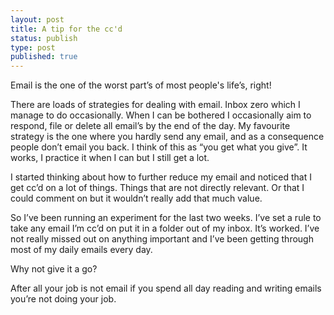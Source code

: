 ```yaml
---
layout: post
title: A tip for the cc'd
status: publish
type: post
published: true
---
```


Email is the one of the worst part’s of most people's life’s, right!

There are loads of strategies for dealing with email. Inbox zero which I manage to do occasionally. When I can be bothered I occasionally aim to respond, file or delete all email’s by the end of the day. My favourite strategy is the one where you hardly send any email, and as a consequence people don’t email you back. I think of this as “you get what you give”. It works, I practice it when I can but I still get a lot.

I started thinking about how to further reduce my email and noticed that I get cc’d on a lot of things. Things that are not directly relevant. Or that I could comment on but it wouldn’t really add that much value.

So I’ve been running an experiment for the last two weeks. I’ve set a rule to take any email I’m cc’d on put it in a folder out of my inbox. It’s worked. I’ve not really missed out on anything important and I’ve been getting through most of my daily emails every day.

Why not give it a go?

After all your job is not email if you spend all day reading and writing emails you’re not doing your job.
